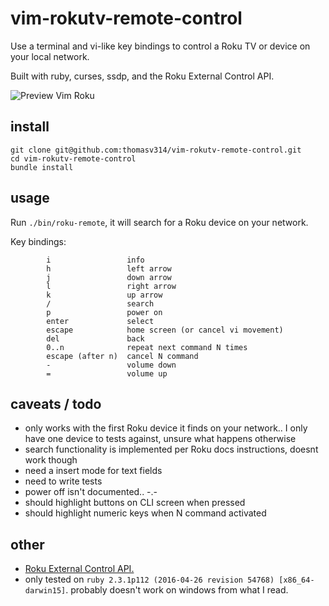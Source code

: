 # vim-rokutv-remote-control

Use a terminal and vi-like key bindings to control a Roku TV or device on your local network.

Built with ruby, curses, ssdp, and the Roku External Control API.

![Preview Vim Roku](https://giant.gfycat.com/UnfoldedSilkyDiscus.gif)

## install
```
git clone git@github.com:thomasv314/vim-rokutv-remote-control.git
cd vim-rokutv-remote-control
bundle install
```

## usage
Run `./bin/roku-remote`, it will search for a Roku device on your network.

Key bindings:
```
        i                 info
        h                 left arrow
        j                 down arrow
        l                 right arrow
        k                 up arrow
        /                 search
        p                 power on
        enter             select
        escape            home screen (or cancel vi movement)
        del               back
        0..n              repeat next command N times
        escape (after n)  cancel N command
        -                 volume down
        =                 volume up
```

## caveats / todo
- only works with the first Roku device it finds on your network.. I only have one device to tests against, unsure what happens otherwise
- search functionality is implemented per Roku docs instructions, doesnt work though
- need a insert mode for text fields
- need to write tests
- power off isn't documented.. -.- 
- should highlight buttons on CLI screen when pressed
- should highlight numeric keys when N command activated

## other
- [Roku External Control API.](https://sdkdocs.roku.com/display/sdkdoc/External+Control+Guide)
- only tested on `ruby 2.3.1p112 (2016-04-26 revision 54768) [x86_64-darwin15]`. probably doesn't work on windows from what I read.

